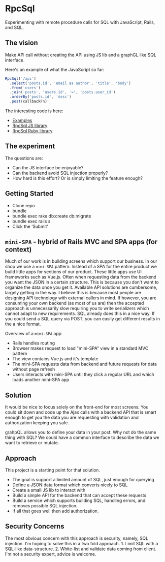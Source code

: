 # RpcSql

Experimenting with remote procedure calls for SQL with JavaScript, Rails, and SQL.

## The vision

Make API call without creating the API using JS lib and a graphGL like SQL interface.

Here's an example of what the JavaScript so far:

```JavaScript
RpcSql('/api')
  .select('posts.id', 'email as author', 'title', 'body')
  .from('users')
  .join('posts', 'users.id', '=', 'posts.user_id')
  .orderBy('posts.id', 'desc')
  .post(callbackFn)
```

The interesting code is here:
- [Examples](https://github.com/buwilliams/rpcsql/blob/master/app/views/home/index.html.erb)
- [RpcSql JS library](https://github.com/buwilliams/rpcsql/blob/master/app/views/home/_rpcsql.html.erb)
- [RpcSql Ruby library](https://github.com/buwilliams/rpcsql/blob/master/app/services/rpc_sql.rb)

## The experiment

The questions are:

- Can the JS interface be enjoyable?
- Can the backend avoid SQL injection properly?
- How hard is this effort? Or is simply limiting the feature enough?

## Getting Started

- Clone repo
- bundle
- bundle exec rake db:create db:migrate
- bundle exec rails s
- Click the 'Submit'

## `mini-SPA` - hybrid of Rails MVC and SPA apps (for context)

Much of our work is in building screens which support our business. In our shop
we use a `mini-SPA` pattern. Instead of a SPA for the entire product we build
little apps for sections of our product. These little apps use UI frameworks
such as Vue.js. Often when requesting data from the backend you want the JSON
in a certain structure. This is because you don't want to organize the data once
you get it. Available API solutions are cumbersome, largely getting in the way.
I believe this is because most people are designing API technology with external
callers in mind. If however, you are consuming your own backend (as most of us
are) then the accepted approach is unnecessarily slow requiring you to write
serializers which cannot adapt to new requirements. SQL already does this
in a nice way. If you could send a SQL query via POST, you can easily get
different results in the a nice format.

Overview of a `mini-SPA` app:
- Rails handles routing
- Browser makes request to load "mini-SPA" view in a standard MVC pattern
- The view contains Vue.js and it's template
- The mini-SPA requests data from backend and future requests for data without page refresh
- Users interacts with mini-SPA until they click a regular URL and which loads another mini-SPA app

## Solution

It would be nice to focus solely on the front-end for most screens. You could
sit down and code up the Ajax calls with a backend API that is smart enough
to get you the data you are requesting with validation and authorization
keeping you safe.

grahpQL allows you to define your data in your post. Why not do the same thing
with SQL? We could have a common interface to describe the data we want to
retrieve or mutate.

## Approach

This project is a starting point for that solution.

- The goal is support a limited amount of SQL, just enough for querying.
- Define a JSON data format which converts nicely to SQL
- Create a small JS lib to interact with
- Build a simple API for the backend that can accept these requests
- Build a service which supports building SQL, handling errors, and removes possible SQL injection.
- If all that goes well then add authorization.

## Security Concerns

The most obvious concern with this approach is security, namely, SQL injection. I'm hoping to solve this in a two fold approach. 1. Limit SQL with a SQL-like data-structure. 2. White-list and validate data coming from client. I'm not a security expert, advice is welcome.
